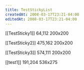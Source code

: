 ```yaml
---
title: TestStickyList
createdAt: 2008-03-17T23:21-04:00
editedAt: 2008-03-17T23:21-04:00
---
```


[[TestSticky1]] 64,112 200x200

[[TestSticky2]] 475,162 200x200

[[TestSticky3]] 574,111 200x200

[[test1]] 191,204 536x275



